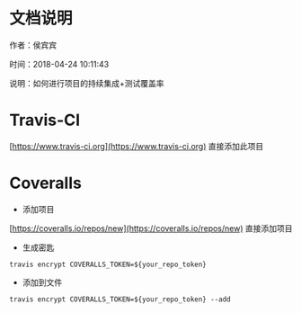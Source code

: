 # 文档说明

作者：侯宾宾

时间：2018-04-24 10:11:43

说明：如何进行项目的持续集成+测试覆盖率

# Travis-CI

[https://www.travis-ci.org](https://www.travis-ci.org) 直接添加此项目

# Coveralls

- 添加项目

[https://coveralls.io/repos/new](https://coveralls.io/repos/new) 直接添加项目

- 生成密匙

```
travis encrypt COVERALLS_TOKEN=${your_repo_token}
```

- 添加到文件 

```
travis encrypt COVERALLS_TOKEN=${your_repo_token} --add
```

